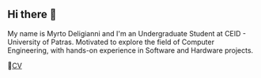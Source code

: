 ## Hi there 👋

My name is Myrto Deligianni and I'm an Undergraduate Student at CEID - University of Patras.
Motivated to explore the field of Computer Engineering, with hands-on experience in Software and Hardware projects.

📃[CV](CV_Deligianni_Myrto.pdf)
